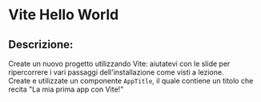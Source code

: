 # Vite Hello World
## Descrizione:
Create un nuovo progetto utilizzando Vite: aiutatevi con le slide per ripercorrere i vari passaggi dell'installazione come visti a lezione. <br/>
Create e utilizzate un componente `AppTitle`, il quale contiene un titolo che recita "La mia prima app con Vite!"